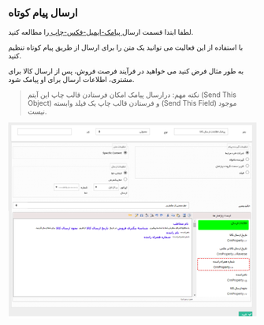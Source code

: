 ﻿## ارسال پیام کوتاه

لطفا ابتدا قسمت ارسال<a href="file%3A%2F%2F%2FC%3A%5CUsers%5CH.abasi%5CDesktop%5Chelp%5Cmd%20help%5CSettings%5CPersonalization-crm%5COverview%5CProcess-design%5CCreate-a-work-cycle%5CActivity%5CSend%20SMS%2C%20email%5CSend%20SMS%2C%20email.md" target="_blank"> پیامک-ایمیل-فکس-چاپ  </a>را مطالعه کنید.

با استفاده از این فعالیت می توانید یک متن را برای ارسال از طریق پیام کوتاه تنظیم کنید.

به طور مثال فرض کنید می خواهید در فرآیند فرصت فروش، پس از ارسال کالا برای مشتری، اطلاعات ارسال برای او پیامک شود.

> نکته مهم: درارسال پیامک امکان فرستادن قالب چاپ این آیتم (Send This Object) و فرستادن قالب چاپ یک فیلد وابسته (Send This Field) موجود نیست.

![](SendSMS1.png)

